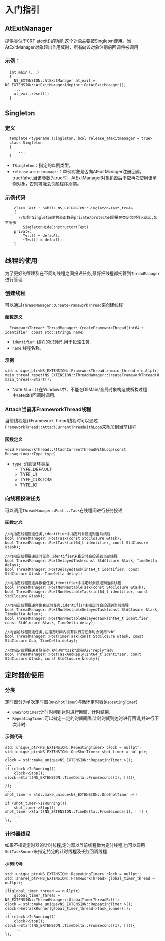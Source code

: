 # 入门指引
## AtExitManager
提供类似于CRT atexit()的功能,这个对象主要被Singleton使用。当AtExitManager对象超出作用域时，所有向该对象注册的回调将被调用
### 示例：

      int main（...）
      {
        NS_EXTENSION::AtExitManager at_exit = NS_EXTENSION::AtExitManagerAdeptor::GetAtExitManager();
        ...
        at_exit.reset();
      }

## Singleton
### 定义

      template <typename TSingleton, bool release_atexitmanager = true>
      class Singleton
      {
          ...
      }
* `TSingleton`：指定的单例类型。
* `release_atexitmanager`：单例对象是否向AtExitManager注册回调，true/false,当该参数为true时，AtExitManager对象销毁后不应再次使用该单例对象，否则可能会引起程序崩溃。
### 示例代码

        class Test : public NS_EXTENSION::Singleton<Test,true>
		{
          //如果TSingleton的构造函数是private/protected需要在类定义时引入此宏,如下所示
			SingletonHideConstructor(Test)
		private:
			Test() = default;
			~Test() = default;
		}       

## 线程的使用
为了更好的管理及在不同的线程之间投递任务,最好把线程都托管到`ThreadManager`进行管理.
### 创建线程
可以通过`ThreadManager::CreateFrameworkThread`来创建线程
#### 函数定义

      FrameworkThread* ThreadManager::CreateFrameworkThread(int64_t identifier, const std::string& name)
* `identifier`: 线程的识别码,用于投递任务.
* `name`:线程名称.

#### 示例
    std::unique_ptr<NS_EXTENSION::FrameworkThread > main_thread = nullptr;
    main_thread.reset(NS_EXTENSION::ThreadManager::CreateFrameworkThread(0,"main"));
    main_thread->Start();
* Note:`Start()`在Windows中，不能在DllMain/全局对象构造或析构过程中/atexit()回调时调用。

### Attach当前非FrameworkThread线程
当前线程是非FrameworkThread线程时可以通过`FrameworkThread::AttachCurrentThreadWithLoop`来附加到当前线程
#### 函数定义
    void FrameworkThread::AttachCurrentThreadWithLoop(const MessageLoop::Type type)
* `type`: 消息循环类型
    * TYPE_DEFAULT
    * TYPE_UI
    * TYPE_CUSTOM
    * TYPE_IO
### 向线程投递任务
可以调用`ThreadManager::Post...Task`在线程间进行任务投递
#### 函数定义
    //向指定线程投递任务,identifier未指定时会投递到当前线程
    bool ThreadManager::PostTask(const StdClosure &task);
	bool ThreadManager::PostTask(int64_t identifier, const StdClosure &task);

    //向指定线程投递延时任务,identifier未指定时会投递到当前线程
	bool ThreadManager::PostDelayedTask(const StdClosure &task, TimeDelta delay);
	bool ThreadManager::PostDelayedTask(int64_t identifier, const StdClosure &task, TimeDelta delay);

    //向指定线程投递非嵌套任务,identifier未指定时会投递到当前线程
	bool ThreadManager::PostNonNestableTask(const StdClosure &task);
	bool ThreadManager::PostNonNestableTask(int64_t identifier, const StdClosure &task);

    //向指定线程投递非嵌套延时任务,identifier未指定时会投递到当前线程
	bool ThreadManager::PostNonNestableDelayedTask(const StdClosure &task, TimeDelta delay);
	bool ThreadManager::PostNonNestableDelayedTask(int64_t identifier, const StdClosure &task, TimeDelta delay);
	
    //向当前线程投递任务,在指定时间内没有执行完任务时会调用"cb"
    bool ThreadManager::PostTimerTask(const StdClosure &task, const StdClosure &cb, TimeDelta delay);
	
    //向指定线程投递关联任务,执行完"task"后会执行"reply"任务
    bool ThreadManager::PostTaskAndReply(int64_t identifier, const StdClosure &task, const StdClosure &reply);
## 定时器的使用
### 分类

定时器分为单次定时器(`OneShotTimer`)与循环定时器(`RepeatingTimer`)
- `OneShotTimer`:计时时间到达时进行回调，计时结束。
- `RepeatingTimer`:可以指定一定的时间间隔,计时时间到达时进行回调,并进行下次计时.
#### 示例代码
    std::unique_ptr<NS_EXTENSION::RepeatingTimer> clock = nullptr; 
    std::unique_ptr<NS_EXTENSION::OneShotTimer> shot_timer = nullptr;
    ...
    clock = std::make_unique<NS_EXTENSION::RepeatingTimer >();
    ...
    if (clock->IsRunning())
		clock->Stop();
    clock->Start(NS_EXTENSION::TimeDelta::FromSeconds(1), [](){
		...
	});	
    ...
    shot_timer = std::make_unique<NS_EXTENSION::OneShotTimer >();
    ...
    if (shot_timer->IsRunning())
		shot_timer->Stop();
    shot_timer->Start(NS_EXTENSION::TimeDelta::FromSeconds(1), []() {
        ...
    });
### 计时器线程
如果不指定定时器的计时线程,定时器以当前线程做为定时线程,也可以调用`SetTaskRunner`来指定特定的计时线程及任务回调线程
#### 示例代码
    std::unique_ptr<NS_EXTENSION::RepeatingTimer> clock = nullptr;
    std::shared_ptr<NS_EXTENSION::FrameworkThread> global_timer_thread = nullptr;
    ...
    if(global_timer_thread == nullptr)
		global_timer_thread = NS_EXTENSION::ThreadManager::GlobalTimerThreadRef();
    clock = std::make_unique<NS_EXTENSION::RepeatingTimer >();
    clock->SetTaskRunner(global_timer_thread->task_runner());
    ...
    if (clock->IsRunning())
		clock->Stop();
    clock->Start(NS_EXTENSION::TimeDelta::FromSeconds(1), [](){
		...
	});	